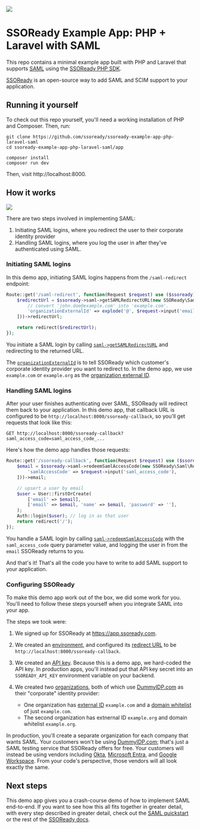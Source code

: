 ![](https://i.imgur.com/oaig6Au.gif)

# SSOReady Example App: PHP + Laravel with SAML

This repo contains a minimal example app built with PHP and Laravel that
supports [SAML](https://ssoready.com/docs/saml/saml-quickstart) using the
[SSOReady PHP SDK](https://github.com/ssoready/ssoready-php).

[SSOReady](https://github.com/ssoready/ssoready) is an open-source way to add
SAML and SCIM support to your application.

## Running it yourself

To check out this repo yourself, you'll need a working installation of PHP and
Composer. Then, run:

```
git clone https://github.com/ssoready/ssoready-example-app-php-laravel-saml
cd ssoready-example-app-php-laravel-saml/app

composer install
composer run dev
```

Then, visit http://localhost:8000.

## How it works

![](https://i.imgur.com/DkcXB4F.png)

There are two steps involved in implementing SAML:

1. Initiating SAML logins, where you redirect the user to their corporate
   identity provider
2. Handling SAML logins, where you log the user in after they've authenticated
   using SAML.

### Initiating SAML logins

In this demo app, initiating SAML logins happens from the `/saml-redirect`
endpoint:

```php
Route::get('/saml-redirect', function(Request $request) use ($ssoready) {
    $redirectUrl = $ssoready->saml->getSAMLRedirectURL(new SSOReady\Saml\Requests\GetSamlRedirectUrlRequest([
        // convert 'john.doe@example.com' into 'example.com'.
        'organizationExternalId' => explode('@', $request->input('email'))[1],
    ]))->redirectUrl;

    return redirect($redirectUrl);
});
```

You initiate a SAML login by calling
[`saml->getSAMLRedirectURL`](https://ssoready.com/docs/api-reference/saml/get-saml-redirect-url)
and redirecting to the returned URL.

The
[`organizationExternalId`](https://ssoready.com/docs/api-reference/saml/get-saml-redirect-url#request.body.organizationExternalId)
is to tell SSOReady which customer's corporate identity provider you want to
redirect to. In the demo app, we use `example.com` or `example.org` as the
[organization external
ID](https://ssoready.com/docs/ssoready-concepts/organizations#organization-external-id).

### Handling SAML logins

After your user finishes authenticating over SAML, SSOReady will redirect them
back to your application. In this demo app, that callback URL is configured to
be `http://localhost:8000/ssoready-callback`, so you'll get requests that look
like this:

```
GET http://localhost:8000/ssoready-callback?saml_access_code=saml_access_code_...
```

Here's how the demo app handles those requests:

```php
Route::get('/ssoready-callback', function(Request $request) use ($ssoready) {
    $email = $ssoready->saml->redeemSamlAccessCode(new SSOReady\Saml\Requests\RedeemSamlAccessCodeRequest([
        'samlAccessCode' => $request->input('saml_access_code'),
    ]))->email;

    // upsert a user by email
    $user = User::firstOrCreate(
        ['email' => $email],
        ['email' => $email, 'name' => $email, 'password' => ''],
    );
    Auth::login($user); // log in as that user
    return redirect('/');
});
```

You handle a SAML login by calling
[`saml->redeemSamlAccessCode`](https://ssoready.com/docs/api-reference/saml/redeem-saml-access-code)
with the `saml_access_code` query parameter value, and logging the user in from
the `email` SSOReady returns to you.

And that's it! That's all the code you have to write to add SAML support to your
application.

### Configuring SSOReady

To make this demo app work out of the box, we did some work for you. You'll need
to follow these steps yourself when you integrate SAML into your app.

The steps we took were:

1. We signed up for SSOReady at https://app.ssoready.com.
2. We created an
   [environment](https://ssoready.com/docs/ssoready-concepts/environments), and
   configured its [redirect
   URL](https://ssoready.com/docs/ssoready-concepts/environments#redirect-url)
   to be `http://localhost:8000/ssoready-callback`.
3. We created an [API
   key](https://ssoready.com/docs/ssoready-concepts/environments#api-keys).
   Because this is a demo app, we hard-coded the API key. In production apps,
   you'll instead put that API key secret into an `SSOREADY_API_KEY` environment
   variable on your backend.
4. We created two
   [organizations](https://ssoready.com/docs/ssoready-concepts/organizations),
   both of which use [DummyIDP.com](https://ssoready.com/docs/dummyidp) as their
   "corporate" identity provider:

   - One organization has [external
     ID](https://ssoready.com/docs/ssoready-concepts/organizations#organization-external-id)
     `example.com` and a [domain
     whitelist](https://ssoready.com/docs/ssoready-concepts/organizations#domains)
     of just `example.com`.
   - The second organization has extnernal ID `example.org` and domain whitelist
     `example.org`.

In production, you'll create a separate organization for each company that wants
SAML. Your customers won't be using [DummyIDP.com](https://dummyidp.com); that's
just a SAML testing service that SSOReady offers for free. Your customers will
instead be using vendors including
[Okta](https://www.okta.com/products/single-sign-on-customer-identity/),
[Microsoft
Entra](https://www.microsoft.com/en-us/security/business/microsoft-entra), and
[Google Workspace](https://workspace.google.com/). From your code's perspective,
those vendors will all look exactly the same.

## Next steps

This demo app gives you a crash-course demo of how to implement SAML end-to-end.
If you want to see how this all fits together in greater detail, with every step
described in greater detail, check out the [SAML
quickstart](https://ssoready.com/docs/saml/saml-quickstart) or the rest of the
[SSOReady docs](https://ssoready.com/docs).
